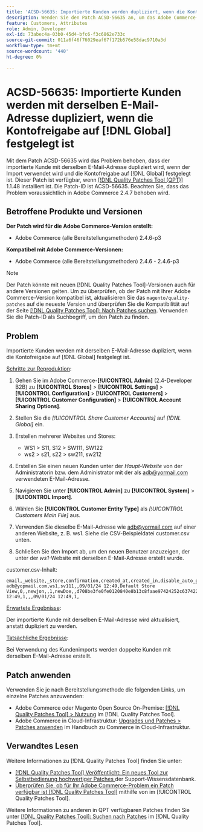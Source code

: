 ```yaml
---
title: 'ACSD-56635: Importierte Kunden werden dupliziert, wenn die Kontofreigabe auf festgelegt ist [!DNL Global]'
description: Wenden Sie den Patch ACSD-56635 an, um das Adobe Commerce-Problem zu beheben, bei dem der importierte Kunde mit derselben E-Mail-Adresse dupliziert wird, wenn der Import mit der Einstellung „Kontofreigabe“ auf [!DNL Global] festgelegt wird.
feature: Customers, Attributes
role: Admin, Developer
exl-id: 73abec4a-03b0-45d4-bfc6-f3c6862e733c
source-git-commit: 011a6f46f76029eaf67f172b576e58dac9710a3d
workflow-type: tm+mt
source-wordcount: '440'
ht-degree: 0%

---
```


# ACSD-56635: Importierte Kunden werden mit derselben E-Mail-Adresse dupliziert, wenn die Kontofreigabe auf [!DNL Global] festgelegt ist

Mit dem Patch ACSD-56635 wird das Problem behoben, dass der importierte Kunde mit derselben E-Mail-Adresse dupliziert wird, wenn der Import verwendet wird und die Kontofreigabe auf [!DNL Global] festgelegt ist. Dieser Patch ist verfügbar, wenn [[!DNL Quality Patches Tool (QPT)]](https://experienceleague.adobe.com/en/docs/commerce-operations/tools/quality-patches-tool/quality-patches-tool-to-self-serve-quality-patches) 1.1.48 installiert ist. Die Patch-ID ist ACSD-56635. Beachten Sie, dass das Problem voraussichtlich in Adobe Commerce 2.4.7 behoben wird.

## Betroffene Produkte und Versionen

**Der Patch wird für die Adobe Commerce-Version erstellt:**

* Adobe Commerce (alle Bereitstellungsmethoden) 2.4.6-p3

**Kompatibel mit Adobe Commerce-Versionen:**

* Adobe Commerce (alle Bereitstellungsmethoden) 2.4.6 - 2.4.6-p3

>[!NOTE]
>
>Der Patch könnte mit neuen [!DNL Quality Patches Tool]-Versionen auch für andere Versionen gelten. Um zu überprüfen, ob der Patch mit Ihrer Adobe Commerce-Version kompatibel ist, aktualisieren Sie das `magento/quality-patches` auf die neueste Version und überprüfen Sie die Kompatibilität auf der Seite [[!DNL Quality Patches Tool]: Nach Patches suchen](https://experienceleague.adobe.com/tools/commerce-quality-patches/index.html). Verwenden Sie die Patch-ID als Suchbegriff, um den Patch zu finden.

## Problem

Importierte Kunden werden mit derselben E-Mail-Adresse dupliziert, wenn die Kontofreigabe auf [!DNL Global] festgelegt ist.

<u>Schritte zur Reproduktion</u>:

1. Gehen Sie im Adobe Commerce-**[!UICONTROL Admin]** (2.4-Developer B2B) zu **[!UICONTROL Stores]** > **[!UICONTROL Settings]** > **[!UICONTROL Configuration]** > **[!UICONTROL Customers]** > **[!UICONTROL Customer Configuration]** > **[!UICONTROL Account Sharing Options]**.
1. Stellen Sie die *[!UICONTROL Share Customer Accounts]* auf *[!DNL Global]* ein.
1. Erstellen mehrerer Websites und Stores:

   * WS1 > S11, S12 > SW111, SW122
   * ws2 > s21, s22 > sw211, sw212

1. Erstellen Sie einen neuen Kunden unter der *Haupt-Website* von der Administratorin bzw. dem Administrator mit der als <adb@yormail.com> verwendeten E-Mail-Adresse.
1. Navigieren Sie unter **[!UICONTROL Admin]** zu **[!UICONTROL System]** > **[!UICONTROL Import]**.
1. Wählen Sie **[!UICONTROL Customer Entity Type]** als *[!UICONTROL Customers Main File]* aus.
1. Verwenden Sie dieselbe E-Mail-Adresse wie <adb@yormail.com> auf einer anderen Website, z. B. ws1. Siehe die CSV-Beispieldatei customer.csv unten.
1. Schließen Sie den Import ab, um den neuen Benutzer anzuzeigen, der unter der *ws1*-Website mit derselben E-Mail-Adresse erstellt wurde.

customer.csv-Inhalt:

```
email,_website,_store,confirmation,created_at,created_in,disable_auto_group_change,dob,firstname,gender,group_id,lastname,middlename,password_hash,prefix,rp_token,rp_token_created_at,store_id,suffix,taxvat,updated_at,website_id,password
adb@yopmail.com,ws1,sv111,,09/01/24 12:49,Default Store View,0,,newjon,,1,newDoe,,d708be3fe0fe0120840e8b13c8faae97424252c6374227ff59c05814f1aecd79:mgLqkqgTwLPLlCljzvF8hp67fNOOvOZb:1,,07e71459c137f4da15292134ff459cba,30/10/15 12:49,1,,,09/01/24 12:49,1,
```

<u>Erwartete Ergebnisse</u>:

Der importierte Kunde mit derselben E-Mail-Adresse wird aktualisiert, anstatt dupliziert zu werden.

<u>Tatsächliche Ergebnisse</u>:

Bei Verwendung des Kundenimports werden doppelte Kunden mit derselben E-Mail-Adresse erstellt.

## Patch anwenden

Verwenden Sie je nach Bereitstellungsmethode die folgenden Links, um einzelne Patches anzuwenden:

* Adobe Commerce oder Magento Open Source On-Premise: [[!DNL Quality Patches Tool] > Nutzung](/help/tools/quality-patches-tool/usage.md) im [!DNL Quality Patches Tool].
* Adobe Commerce in Cloud-Infrastruktur: [Upgrades und Patches > Patches anwenden](https://experienceleague.adobe.com/docs/commerce-cloud-service/user-guide/develop/upgrade/apply-patches.html) im Handbuch zu Commerce in Cloud-Infrastruktur.

## Verwandtes Lesen

Weitere Informationen zu [!DNL Quality Patches Tool] finden Sie unter:

* [[!DNL Quality Patches Tool] Veröffentlicht: Ein neues Tool zur Selbstbedienung hochwertiger Patches ](https://experienceleague.adobe.com/en/docs/commerce-operations/tools/quality-patches-tool/quality-patches-tool-to-self-serve-quality-patches) der Support-Wissensdatenbank.
* [Überprüfen Sie, ob für Ihr Adobe Commerce-Problem ein Patch verfügbar ist [!DNL Quality Patches Tool]](/help/tools/quality-patches-tool/patches-available-in-qpt/check-patch-for-magento-issue-with-magento-quality-patches.md) mithilfe von im [!UICONTROL Quality Patches Tool].


Weitere Informationen zu anderen in QPT verfügbaren Patches finden Sie unter [[!DNL Quality Patches Tool]: Suchen nach Patches](https://experienceleague.adobe.com/tools/commerce-quality-patches/index.html) im [!DNL Quality Patches Tool].
